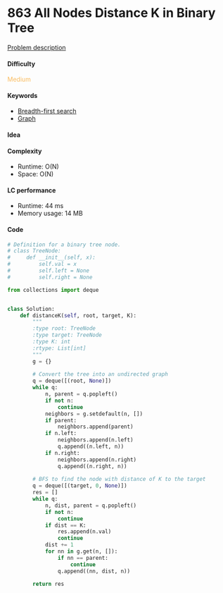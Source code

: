 863 All Nodes Distance K in Binary Tree
=======================
[Problem description](https://leetcode.com/problems/all-nodes-distance-k-in-binary-tree/)

#### Difficulty
<span style="color:#FABC60">Medium</span>

#### Keywords
- [Breadth-first search](../categories/bfs.md)
- [Graph](../categories/graph.md)

#### Idea

#### Complexity
- Runtime: O(N)
- Space: O(N)

#### LC performance
- Runtime: 44 ms
- Memory usage: 14 MB

#### Code
```python
# Definition for a binary tree node.
# class TreeNode:
#     def __init__(self, x):
#         self.val = x
#         self.left = None
#         self.right = None

from collections import deque


class Solution:
    def distanceK(self, root, target, K):
        """
        :type root: TreeNode
        :type target: TreeNode
        :type K: int
        :rtype: List[int]
        """
        g = {}
        
        # Convert the tree into an undirected graph
        q = deque([(root, None)])
        while q:
            n, parent = q.popleft()
            if not n:
                continue
            neighbors = g.setdefault(n, [])
            if parent:
                neighbors.append(parent)
            if n.left:
                neighbors.append(n.left)
                q.append((n.left, n))
            if n.right:
                neighbors.append(n.right)
                q.append((n.right, n))
        
        # BFS to find the node with distance of K to the target
        q = deque([(target, 0, None)])
        res = []
        while q:
            n, dist, parent = q.popleft()
            if not n:
                continue
            if dist == K:
                res.append(n.val)
                continue
            dist += 1
            for nn in g.get(n, []):
                if nn == parent:
                    continue
                q.append((nn, dist, n))
        
        return res
```